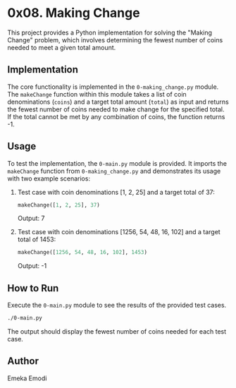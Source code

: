 # 0x08. Making Change

This project provides a Python implementation for solving the "Making Change" problem, which involves determining the fewest number of coins needed to meet a given total amount.

## Implementation

The core functionality is implemented in the `0-making_change.py` module. The `makeChange` function within this module takes a list of coin denominations (`coins`) and a target total amount (`total`) as input and returns the fewest number of coins needed to make change for the specified total. If the total cannot be met by any combination of coins, the function returns -1.

## Usage

To test the implementation, the `0-main.py` module is provided. It imports the `makeChange` function from `0-making_change.py` and demonstrates its usage with two example scenarios:

1. Test case with coin denominations [1, 2, 25] and a target total of 37:
    ```python
    makeChange([1, 2, 25], 37)
    ```
    Output: 7

2. Test case with coin denominations [1256, 54, 48, 16, 102] and a target total of 1453:
    ```python
    makeChange([1256, 54, 48, 16, 102], 1453)
    ```
    Output: -1

## How to Run

Execute the `0-main.py` module to see the results of the provided test cases.

```bash
./0-main.py
```

The output should display the fewest number of coins needed for each test case.

## Author
Emeka Emodi
